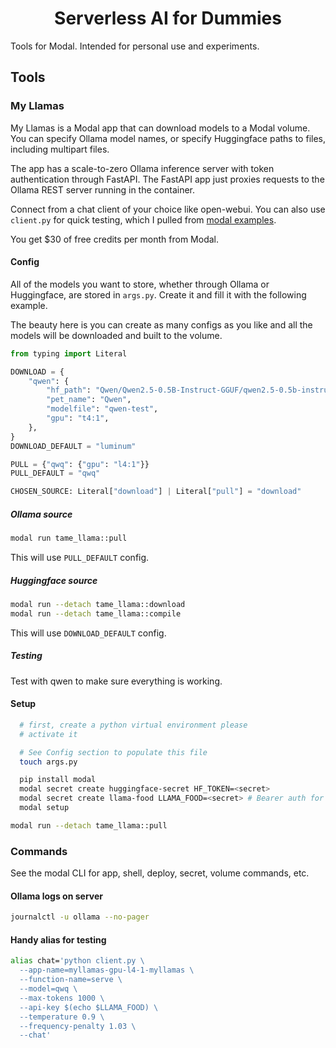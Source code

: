 <h1><div align="center">Serverless AI for Dummies</div></h1>

Tools for Modal. Intended for personal use and experiments.

## Tools

### My Llamas

My Llamas is a Modal app that can download models to a Modal volume. You can specify Ollama model names, or specify Huggingface paths to files, including multipart files.

The app has a scale-to-zero Ollama inference server with token authentication through FastAPI. The FastAPI app just proxies requests to the Ollama REST server running in the container.

Connect from a chat client of your choice like open-webui. You can also use `client.py` for quick testing, which I pulled from [modal examples](https://github.com/modal-labs/modal-examples/tree/main).

You get $30 of free credits per month from Modal.

#### Config

All of the models you want to store, whether through Ollama or Huggingface, are stored in `args.py`. Create it and fill it with the following example.

The beauty here is you can create as many configs as you like and all the models will be downloaded and built to the volume.

```python
from typing import Literal

DOWNLOAD = {
    "qwen": {
        "hf_path": "Qwen/Qwen2.5-0.5B-Instruct-GGUF/qwen2.5-0.5b-instruct-fp16.gguf",
        "pet_name": "Qwen",
        "modelfile": "qwen-test",
        "gpu": "t4:1",
    },
}
DOWNLOAD_DEFAULT = "luminum"

PULL = {"qwq": {"gpu": "l4:1"}}
PULL_DEFAULT = "qwq"

CHOSEN_SOURCE: Literal["download"] | Literal["pull"] = "download"
```

##### Ollama source

```bash
modal run tame_llama::pull
```

This will use `PULL_DEFAULT` config.

##### Huggingface source

```bash
modal run --detach tame_llama::download
modal run --detach tame_llama::compile
```

This will use `DOWNLOAD_DEFAULT` config.

##### Testing

Test with qwen to make sure everything is working.

#### Setup

```bash
  # first, create a python virtual environment please
  # activate it

  # See Config section to populate this file
  touch args.py

  pip install modal
  modal secret create huggingface-secret HF_TOKEN=<secret>
  modal secret create llama-food LLAMA_FOOD=<secret> # Bearer auth for fastapi
  modal setup
```

```bash
modal run --detach tame_llama::pull
```

### Commands

See the modal CLI for app, shell, deploy, secret, volume commands, etc.

#### Ollama logs on server

```bash
journalctl -u ollama --no-pager
```

#### Handy alias for testing

```bash
alias chat='python client.py \
  --app-name=myllamas-gpu-l4-1-myllamas \
  --function-name=serve \
  --model=qwq \
  --max-tokens 1000 \
  --api-key $(echo $LLAMA_FOOD) \
  --temperature 0.9 \
  --frequency-penalty 1.03 \
  --chat'
```
